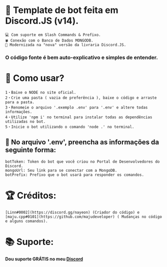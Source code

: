 # 🤖 Template de bot feita em Discord.JS (v14).

```
💻 Com suporte em Slash Commands & Prefixo.
🍀 Conexão com o Banco de Dados MONGODB.
💠 Modernizada na "nova" versão da livraria Discord.JS.
```
### O código fonte é bem auto-explicativo e simples de entender.

# 🏡 Como usar?
```
1・Baixe o NODE no site oficial.
2・Crie uma pasta ( vazia de preferência ), baixe o código e arraste para a pasta. 
3・Renomeie o arquivo '.exemplo .env' para '.env' e altere todas informações.
4・Utilize 'npm i' no terminal para instalar todas as dependências utilizadas no bot.
5・Inicie o bot utilizando o comando 'node .' no terminal.
```

## 🚨 No arquivo '.env', preencha as informações da seguinte forma:
```
botToken: Token do bot que você criou no Portal de Desenvolvedores do Discord.
mongoUrl: Seu link para se conectar com a MongoDB.
botPrefix: Prefixo que o bot usará para responder os comandos.
```

# 🏆 Créditos:
```
[Linn#0002](https://discord.gg/nayeon) (Criador do código) e [maju.cpp#0101](https://github.com/majudeveloper) ( Mudanças no código e alguns comandos).
```

# 📚 Suporte:

**Dou suporte GRÁTIS no meu [Discord](https://discord.gg/5XUEf4HX9R)**
